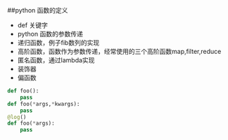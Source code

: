 ##python 函数的定义
* def 关键字
* python 函数的参数传递
* 递归函数，例子fib数列的实现
* 高阶函数，函数作为参数传递，经常使用的三个高阶函数map,filter,reduce
* 匿名函数，通过lambda实现
* 装饰器
* 偏函数

```python
def foo():
    pass
def foo(*args,*kwargs):
    pass
@log()
def foo(*args):
    pass
```
